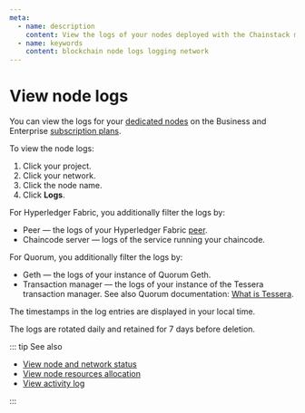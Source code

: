 ```yaml
---
meta:
  - name: description
    content: View the logs of your nodes deployed with the Chainstack managed blockchain services.
  - name: keywords
    content: blockchain node logs logging network
---
```


# View node logs

You can view the logs for your [dedicated nodes](/glossary/dedicated-node) on the Business and Enterprise <a href="https://chainstack.com/pricing/" target="_blank">subscription plans</a>.

To view the node logs:

1. Click your project.
1. Click your network.
1. Click the node name.
1. Click **Logs**.

For Hyperledger Fabric, you additionally filter the logs by:

* Peer — the logs of your Hyperledger Fabric [peer](/blockchains/fabric#peers).
* Chaincode server — logs of the service running your chaincode.

For Quorum, you additionally filter the logs by:

* Geth — the logs of your instance of Quorum Geth.
* Transaction manager — the logs of your instance of the Tessera transaction manager. See also Quorum documentation: [What is Tessera](https://docs.goquorum.com/en/latest/Privacy/Tessera/Tessera/).

The timestamps in the log entries are displayed in your local time.

The logs are rotated daily and retained for 7 days before deletion.

::: tip See also

* [View node and network status](/platform/view-node-and-network-status)
* [View node resources allocation](/platform/view-node-resources-allocation)
* [View activity log](/platform/view-activity-log)

:::
